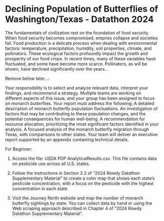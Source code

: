 # Declining Population of Butterflies of Washington/Texas - Datathon 2024
The fundamentals of civilization rest on the foundation of food security. When food security becomes compromised, empires collapse and societies fall. Food production is a delicate process when dealing with environmental factors: temperature, precipitation, humidity, soil properties, climate, and pollinators. These ecological factors profoundly impact the growth and prosperity of our food crops. In recent times, many of these variables have fluctuated, and some have become more scarce. Pollinators, as will be shown, have declined significantly over the years...

Remove below later...:

Your responsibility is to select and analyze relevant data, interpret your findings, and recommend a strategy. Multiple teams are working on different aspects of this issue, and your group has been assigned to focus on monarch butterflies.
Your report must address the following:
 A detailed description of monarch butterfly population fluctuations.
 An investigation of factors that may be contributing to these population
changes, and the potential consequences for human well-being.
 A recommendation for resource allocation, prioritizing the most significant
factors identified in your analysis.
 A focused analysis of the monarch butterfly migration through Texas, with
comparisons to other states.
Your team will deliver an executive report supported by an appendix containing
technical details.


For Beginner:
1. Access the file: USDA PDP AnalyticalResults.csv. This file contains data on pesticide use across all U.S. states.

2. Follow the instructions in Section 2.2 of “2024 Rowdy Datathon Supplementary Material” to create a color map that shows each state’s pesticide concentration, with a focus on the pesticide with the highest concentration in each state.


3. Visit the Journey North website and map the number of monarch butterfly sightings by state. You can collect data by hand or using the Web scraping approach described in Chapter 4 of “2024 Rowdy Datathon Supplementary Material”.
